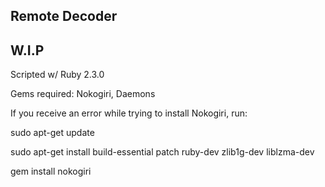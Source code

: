 ## Remote Decoder ##

## W.I.P ##

Scripted w/ Ruby 2.3.0

Gems required: Nokogiri, Daemons

If you receive an error while trying to install Nokogiri, run:

sudo apt-get update

sudo apt-get install build-essential patch ruby-dev zlib1g-dev liblzma-dev

gem install nokogiri


